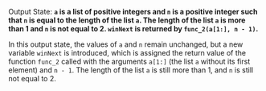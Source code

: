 Output State: **`a` is a list of positive integers and `n` is a positive integer such that `n` is equal to the length of the list `a`. The length of the list `a` is more than 1 and `n` is not equal to 2. `winNext` is returned by `func_2(a[1:], n - 1)`.**

In this output state, the values of `a` and `n` remain unchanged, but a new variable `winNext` is introduced, which is assigned the return value of the function `func_2` called with the arguments `a[1:]` (the list `a` without its first element) and `n - 1`. The length of the list `a` is still more than 1, and `n` is still not equal to 2.